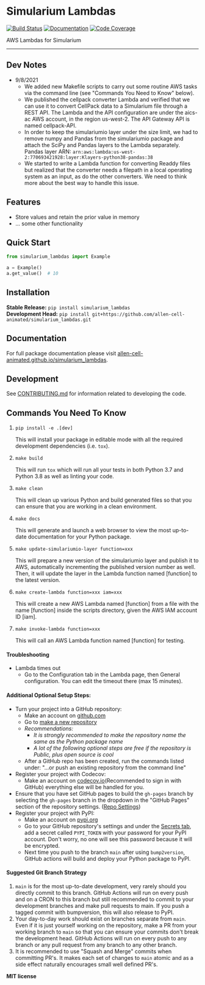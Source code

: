 # Simularium Lambdas

[![Build Status](https://github.com/allen-cell-animated/simularium_lambdas/workflows/Build%20Main/badge.svg)](https://github.com/allen-cell-animated/simularium_lambdas/actions)
[![Documentation](https://github.com/allen-cell-animated/simularium_lambdas/workflows/Documentation/badge.svg)](https://allen-cell-animated.github.io/simularium_lambdas/)
[![Code Coverage](https://codecov.io/gh/allen-cell-animated/simularium_lambdas/branch/main/graph/badge.svg)](https://codecov.io/gh/allen-cell-animated/simularium_lambdas)

AWS Lambdas for Simularium

---

## Dev Notes
- 9/8/2021
    - We added new Makefile scripts to carry out some routine AWS tasks via the command line (see "Commands You Need to Know" below).
    - We published the cellpack converter Lambda and verified that we can use it to convert CellPack data to a Simularium file through a REST API. The Lambda and the API configuration are under the aics-ac AWS account, in the region us-west-2. The API Gateway API is named cellpack-API.
    - In order to keep the simulariumio layer under the size limit, we had to remove numpy and Pandas from the simulariumio package and attach the SciPy and Pandas layers to the Lambda separately. Pandas layer ARN: `arn:aws:lambda:us-west-2:770693421928:layer:Klayers-python38-pandas:38`
    - We started to write a Lambda function for converting Readdy files but realized that the converter needs a filepath in a local operating system as an input, as do the other converters. We need to think more about the best way to handle this issue.

## Features

-   Store values and retain the prior value in memory
-   ... some other functionality

## Quick Start

```python
from simularium_lambdas import Example

a = Example()
a.get_value()  # 10
```

## Installation

**Stable Release:** `pip install simularium_lambdas`<br>
**Development Head:** `pip install git+https://github.com/allen-cell-animated/simularium_lambdas.git`

## Documentation

For full package documentation please visit [allen-cell-animated.github.io/simularium_lambdas](https://allen-cell-animated.github.io/simularium_lambdas).

## Development

See [CONTRIBUTING.md](CONTRIBUTING.md) for information related to developing the code.

## Commands You Need To Know

1. `pip install -e .[dev]`

    This will install your package in editable mode with all the required development
    dependencies (i.e. `tox`).

2. `make build`

    This will run `tox` which will run all your tests in both Python 3.7
    and Python 3.8 as well as linting your code.

3. `make clean`

    This will clean up various Python and build generated files so that you can ensure
    that you are working in a clean environment.

4. `make docs`

    This will generate and launch a web browser to view the most up-to-date
    documentation for your Python package.

5. `make update-simulariumio-layer function=xxx`

    This will prepare a new version of the simulariumio layer and publish it to AWS, automatically incrementing
    the published version number as well. Then, it will update the layer in the Lambda function named [function] to the latest version.

6. `make create-lambda function=xxx iam=xxx`
    
    This will create a new AWS Lambda named [function] from a file with the name [function] inside the
    scripts directory, given the AWS IAM account ID [iam].

7. `make invoke-lambda function=xxx`

    This will call an AWS Lambda function named [function] for testing.

#### Troubleshooting

- Lambda times out
    - Go to the Configuration tab in the Lambda page, then General configuration. You can edit the timeout there (max 15 minutes).


#### Additional Optional Setup Steps:

-   Turn your project into a GitHub repository:
    -   Make an account on [github.com](https://github.com)
    -   Go to [make a new repository](https://github.com/new)
    -   _Recommendations:_
        -   _It is strongly recommended to make the repository name the same as the Python
            package name_
        -   _A lot of the following optional steps are *free* if the repository is Public,
            plus open source is cool_
    -   After a GitHub repo has been created, run the commands listed under:
        "...or push an existing repository from the command line"
-   Register your project with Codecov:
    -   Make an account on [codecov.io](https://codecov.io)(Recommended to sign in with GitHub)
        everything else will be handled for you.
-   Ensure that you have set GitHub pages to build the `gh-pages` branch by selecting the
    `gh-pages` branch in the dropdown in the "GitHub Pages" section of the repository settings.
    ([Repo Settings](https://github.com/allen-cell-animated/simularium_lambdas/settings))
-   Register your project with PyPI:
    -   Make an account on [pypi.org](https://pypi.org)
    -   Go to your GitHub repository's settings and under the
        [Secrets tab](https://github.com/allen-cell-animated/simularium_lambdas/settings/secrets/actions),
        add a secret called `PYPI_TOKEN` with your password for your PyPI account.
        Don't worry, no one will see this password because it will be encrypted.
    -   Next time you push to the branch `main` after using `bump2version`, GitHub
        actions will build and deploy your Python package to PyPI.

#### Suggested Git Branch Strategy

1. `main` is for the most up-to-date development, very rarely should you directly
   commit to this branch. GitHub Actions will run on every push and on a CRON to this
   branch but still recommended to commit to your development branches and make pull
   requests to main. If you push a tagged commit with bumpversion, this will also release to PyPI.
2. Your day-to-day work should exist on branches separate from `main`. Even if it is
   just yourself working on the repository, make a PR from your working branch to `main`
   so that you can ensure your commits don't break the development head. GitHub Actions
   will run on every push to any branch or any pull request from any branch to any other
   branch.
3. It is recommended to use "Squash and Merge" commits when committing PR's. It makes
   each set of changes to `main` atomic and as a side effect naturally encourages small
   well defined PR's.


**MIT license**

